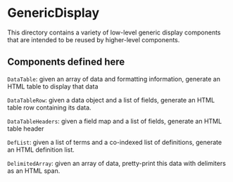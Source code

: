 # GenericDisplay

This directory contains a variety of low-level generic display components that
are intended to be reused by higher-level components.

## Components defined here

`DataTable`: given an array of data and formatting information,
generate an HTML table to display that data

`DataTableRow`: given a data object and a list of fields, generate an
HTML table row containing its data.

`DataTableHeaders`: given a field map and a list of fields, generate
an HTML table header

`DefList`: given a list of terms and a co-indexed list of definitions,
generate an HTML definition list.

`DelimitedArray`: given an array of data, pretty-print this data with
delimiters as an HTML span.
